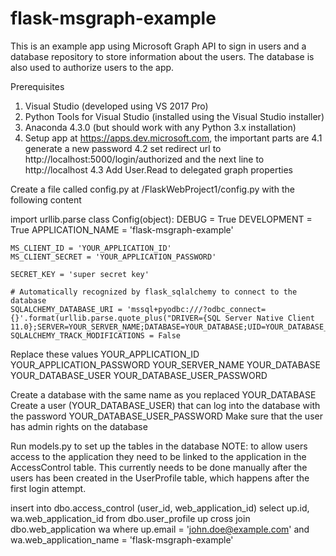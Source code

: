 # flask-msgraph-example

This is an example app using Microsoft Graph API to sign in users and a database repository to store information about the users. The database is also used to authorize users to the app.

Prerequisites
1. Visual Studio (developed using VS 2017 Pro)
2. Python Tools for Visual Studio (installed using the Visual Studio installer)
3. Anaconda 4.3.0 (but should work with any Python 3.x installation)
4. Setup app at https://apps.dev.microsoft.com, the important parts are
4.1 generate a new password
4.2 set redirect url to http://localhost:5000/login/authorized and the next line to http://localhost
4.3 Add User.Read to delegated graph properties

Create a file called config.py at /FlaskWebProject1/config.py with the following content

import urllib.parse
class Config(object):
    DEBUG = True
    DEVELOPMENT = True
    APPLICATION_NAME = 'flask-msgraph-example'

    MS_CLIENT_ID = 'YOUR_APPLICATION_ID'
    MS_CLIENT_SECRET = 'YOUR_APPLICATION_PASSWORD'

    SECRET_KEY = 'super secret key'

    # Automatically recognized by flask_sqlalchemy to connect to the database
    SQLALCHEMY_DATABASE_URI = 'mssql+pyodbc:///?odbc_connect={}'.format(urllib.parse.quote_plus("DRIVER={SQL Server Native Client 11.0};SERVER=YOUR_SERVER_NAME;DATABASE=YOUR_DATABASE;UID=YOUR_DATABASE_USER;PWD=YOUR_DATABASE_USER_PASSWORD")) 
    SQLALCHEMY_TRACK_MODIFICATIONS = False

Replace these values
YOUR_APPLICATION_ID
YOUR_APPLICATION_PASSWORD
YOUR_SERVER_NAME
YOUR_DATABASE
YOUR_DATABASE_USER
YOUR_DATABASE_USER_PASSWORD
 
 Create a database with the same name as you replaced YOUR_DATABASE
 Create a user (YOUR_DATABASE_USER) that can log into the database with the password YOUR_DATABASE_USER_PASSWORD
 Make sure that the user has admin rights on the database
 
 Run models.py to set up the tables in the database
 NOTE: to allow users access to the application they need to be linked to the application in the AccessControl table. This currently needs to be done manually after the users has been created in the UserProfile table, which happens after the first login attempt. 
 
insert into dbo.access_control
(user_id, web_application_id)
select up.id, wa.web_application_id
from dbo.user_profile up 
cross join dbo.web_application wa 
where up.email = 'john.doe@example.com'
  and wa.web_application_name = 'flask-msgraph-example'

 
